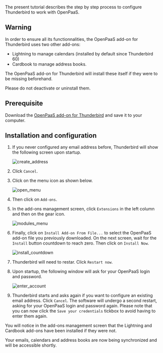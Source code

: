 The present tutorial describes the step by step process to configure Thunderbird to work with OpenPaaS.

## Warning

In order to ensure all its functionnalities, the OpenPaaS add-on for Thunderbird uses two other add-ons:

* Lightning to manage calendars (installed by default since Thunderbird 60)
* Cardbook to manage address books.

The OpenPaaS add-on for Thunderbird will install these itself if they were to be missing beforehand.

Please do not deactivate or uninstall them.

## Prerequisite

Download the [OpenPaaS add-on for Thunderbird](/sync/downloads/thunderbird/op-tb-autoconf.xpi) and save it to your computer.

## Installation and configuration

1. If you never configured any email address before, Thunderbird will show the following screen upon startup.

    ![create_address](/sync/images/en/thunderbird_create_address.png)

2. Click `Cancel`.

3. Click on the menu icon as shown below.

    ![open_menu](/sync/images/en/thunderbird_open_menu.png)

4. Then click on `Add-ons`.

5. In the add-ons management screen, click `Extensions` in the left column and then on the gear icon.

    ![modules_menu](/sync/images/en/thunderbird_modules_menu.png)

6. Finally, click on `Install Add-on From File...` to select the OpenPaaS add-on file you previously downloaded. On the next screen, wait for the `Install` button countdown to reach zero. Then click on `Install Now`.

    ![install_countdown](/sync/images/en/thunderbird_install_now.png)

7. Thunderbird will need to restar. Click `Restart now`.

8. Upon startup, the following window will ask for your OpenPaaS login and password.

    ![enter_account](/sync/images/en/thunderbird_enter_account.png)

9. Thunderbird starts and asks again if you want to configure an existing email address. Click `Cancel`. The software will undergo a second restart, asking for your OpenPaaS login and password again. Please note that you can now click the `Save your credentials` tickbox to avoid having to enter them again.

You will notice in the add-ons management screen that the Lightning and Cardbook add-ons have been installed if they were not.

Your emails, calendars and address books are now being synchronized and will be accessible shortly.
